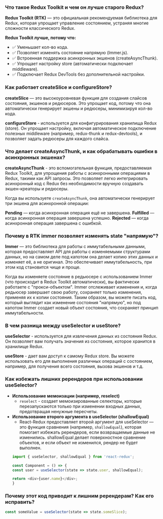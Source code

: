 
### Что такое Redux Toolkit и чем он лучше старого Redux?

**Redux Toolkit (RTK)** — это официальная рекомендуемая библиотека для Redux, которая упрощает управление 
состоянием, устраняя многие сложности классического Redux.

**Redux Toolkit лучше, потому что:**

- ✅ Уменьшает кол-во кода.
- ✅ Позволяет изменять состояние напрямую (Immer.js).
- ✅ Встроенная поддержка асинхронных экшенов (createAsyncThunk).
- ✅ Упрощает настройку store (автоматически подключает middleware).
- ✅ Подключает Redux DevTools без дополнительной настройки.

### Как работает createSlice и configureStore?

**createSlice** — это высокоуровневая функция для создания слайсов состояния, экшенов и редюсеров. 
Это упрощает код, потому что она автоматически генерирует экшены и редюсеры, минимизируя кол-во кода.

**configureStore** - используется для конфигурирования хранилища Redux (store). Он упрощает настройку, 
включая автоматическое подключение полезных middleware (например, redux-thunk и redux-devtools), и 
позволяет задать редюсеры для каждого слайса.

### Что делает createAsyncThunk, и как обрабатывать ошибки в асинхронных экшенах?

**createAsyncThunk** - это вспомогательная функция, предоставляемая Redux Toolkit, для упрощения работы 
с асинхронными операциями в Redux, такими как API запросы. Это позволяет легко интегрировать асинхронный 
код с Redux без необходимости вручную создавать экшен-креаторы и редюсеры.

Когда вы используете `createAsyncThunk`, она автоматически генерирует три экшена для асинхронной операции:

**Pending** — когда асинхронная операция ещё не завершена.
**Fulfilled** — когда асинхронная операция завершена успешно.
**Rejected** — когда асинхронная операция завершена с ошибкой.

### Почему в RTK immer позволяет изменять state "напрямую"?

**Immer** — это библиотека для работы с иммутабельными данными, которая предоставляет API для работы с 
изменяемыми структурами данных, но на самом деле под капотом она делает копию этих данных и изменяет её, 
а не оригинал. Это обеспечивает иммутабельность, при этом код становится чище и проще.

Когда вы изменяете состояние в редьюсере с использованием Immer (что происходит в Redux Toolkit автоматически), 
вы фактически работаете с "прокси-объектом". Immer отслеживает изменения и, когда редьюсер завершает свою 
работу, сохраняет только изменения, применяя их к копии состояния. Таким образом, вы можете писать код, который 
выглядит как изменение состояния "напрямую", но под капотом Immer создает новый объект состояния, что сохраняет 
принцип иммутабельности.

### В чем разница между useSelector и useStore?

**useSelector** - используется для извлечения данных из состояния Redux. Он позволяет вам получать значения из 
состояния, которое хранится в хранилище Redux.

**useStore** - дает вам доступ к самому Redux store. Вы можете использовать его для выполнения различных операций 
с состоянием, например, для получения всего состояния, вызова экшенов и т.д.

### Как избежать лишних ререндеров при использовании useSelector?

- **Использование мемоизации (например, reselect)**
  - `reselect` - создает мемоизированные селекторы, которые перезапускаются только при изменении входных данных, 
  предотвращая ненужные пересчеты.
- **Использование второго аргумента в useSelector (shallowEqual)**
  - React-Redux предоставляет второй аргумент для useSelector — это функция сравнения (например, `shallowEqual`), 
  которая помогает избежать ререндеров, если возвращаемые данные не изменились. shallowEqual делает поверхностное 
  сравнение объектов, и если объект не изменился, рендер не будет выполнен. 
  ```js
  import { useSelector, shallowEqual } from 'react-redux';

  const Component = () => {
  const user = useSelector(state => state.user, shallowEqual);
  
  return <div>{user.name}</div>;
  }
  ```

### Почему этот код приводит к лишним ререндерам? Как его исправить?
```js
const someValue = useSelector(state => state.someSlice);
```

